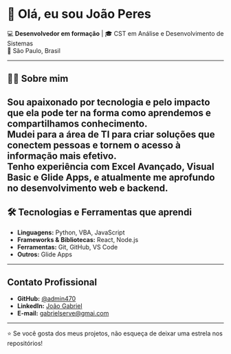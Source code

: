 # 👋 Olá, eu sou João Peres  

💻 **Desenvolvedor em formação** | 🎓 CST em Análise e Desenvolvimento de Sistemas  
📍 São Paulo, Brasil  

---

## 🧑‍💼 Sobre mim
Sou apaixonado por tecnologia e pelo impacto que ela pode ter na forma como aprendemos e compartilhamos conhecimento.  
Mudei para a área de TI para criar soluções que conectem pessoas e tornem o acesso à informação mais efetivo.  
Tenho experiência com **Excel Avançado, Visual Basic e Glide Apps**, e atualmente me aprofundo no desenvolvimento **web** e **backend**.
---

## 🛠️ Tecnologias e Ferramentas que aprendi
- **Linguagens:** Python, VBA, JavaScript 
- **Frameworks & Bibliotecas:** React, Node.js  
- **Ferramentas:** Git, GitHub, VS Code  
- **Outros:** Glide Apps

---

## Contato Profissional
- **GitHub:** [@admin470](https://github.com/admin470)
- **LinkedIn:** [João Gabriel](https://www.linkedin.com/in/joão-gabriel-peres/)
- **E-mail:** gabrielserve@gmai.com

---

⭐ Se você gosta dos meus projetos, não esqueça de deixar uma estrela nos repositórios!
